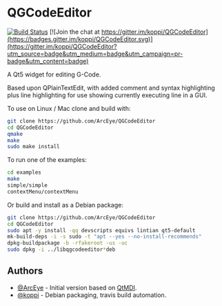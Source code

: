 # QGCodeEditor

[![Build Status](https://api.travis-ci.org/koppi/QGCodeEditor.svg?branch=master)](https://travis-ci.org/koppi/GCodeEditor) [![Join the chat at https://gitter.im/koppi/QGCodeEditor](https://badges.gitter.im/koppi/QGCodeEditor.svg)](https://gitter.im/koppi/QGCodeEditor?utm_source=badge&utm_medium=badge&utm_campaign=pr-badge&utm_content=badge)

A Qt5 widget for editing G-Code.

Based upon QPlainTextEdit, with added comment and
syntax highlighting plus line highlighting for use
showing currently executing line in a GUI.

To use on Linux / Mac clone and build with:
```bash
git clone https://github.com/ArcEye/QGCodeEditor
cd QGCodeEditor
qmake
make
sudo make install
```
To run one of the examples:
```bash
cd examples
make
simple/simple
contextMenu/contextMenu
```

Or build and install as a Debian package:
```bash
git clone https://github.com/ArcEye/QGCodeEditor
cd QGCodeEditor
sudo apt -y install -qq devscripts equivs lintian qt5-default
mk-build-deps -i -s sudo -t "apt --yes --no-install-recommends"
dpkg-buildpackage -b -rfakeroot -us -uc
sudo dpkg -i ../libqgcodeeditor*deb
```

## Authors

* [@ArcEye](https://github.com/ArcEye) - Initial version based on [QtMDI](https://github.com/ArcEye/qtMDI).
* [@koppi](https://github.com/koppi) - Debian packaging, travis build automation.


